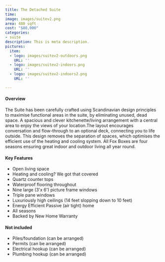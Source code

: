 ```yaml
---
title: The Detached Suite
time: 
image: images/suitev2.png
area: 480 sqft
cost: "$80,000"
categories:
- suite
description: This is meta description.
pictures:
  item:
  - logo: images/suitev2-outdoors.png
    URL: ''
  - logo: images/suitev2-indoors.png
    URL: ''
  - logo: images/suitev2-indoors2.png
    URL: ''

---
```

#### Overview

The Suite has been carefully crafted using Scandinavian design principles to maximise functional areas in the suite, by eliminating unused, dead space. A spacious and clever kitchenette/living arrangement with a central area to enjoy the views of your location.The layout encourages conversation and flow-through to an optional deck, connecting you to life outside. This design removes the separation of spaces, which optimises the efficient use of the heating and cooling system. All Fox Boxes are four seasons ensuring great indoor and outdoor living all year round.

#### Key Features

* Open living space
* Heating and cooling? We got that covered
* Quartz counter tops
* Waterproof flooring throughout
* Nine large (3'x 6') picture frame windows
* Triple pane windows
* Luxuriously high ceilings (14 feet slopping down to 10 feet)
* Energy Efficient Passive (air tight) home
* All seasons
* Backed by New Home Warranty

#### Not included

* Piles/foundation (can be arranged)
* Permits  (can be arranged)
* Electrical hookup (can be arranged)
* Plumbing hookup (can be arranged)